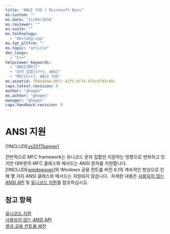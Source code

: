 ```yaml
---
title: "ANSI 지원 | Microsoft Docs"
ms.custom: ""
ms.date: "11/04/2016"
ms.reviewer: ""
ms.suite: ""
ms.technology: 
  - "devlang-cpp"
ms.tgt_pltfrm: ""
ms.topic: "article"
dev_langs: 
  - "C++"
helpviewer_keywords: 
  - "ANSI[MFC]"
  - "문자 집합[C++], ANSI"
  - "MFC[C++], ANSI 지원"
ms.assetid: f98440ad-90fc-42f5-bf74-975cd793c49c
caps.latest.revision: 9
author: "ghogen"
ms.author: "ghogen"
manager: "ghogen"
caps.handback.revision: 9
---
```

# ANSI 지원
[!INCLUDE[vs2017banner](../assembler/inline/includes/vs2017banner.md)]

전반적으로 MFC framework는 유니코드 문자 집합만 지원하는 방향으로 변화하고 있지만 대부분의 MFC 클래스와 메서드는 ANSI 문자를 지원합니다.  [!INCLUDE[windowsver](../build/reference/includes/windowsver_md.md)]와 Windows 공용 컨트롤 버전 6.1의 계속적인 향상으로 인해 몇 가지 ANSI 클래스와 메서드는 지원되지 않습니다.  자세한 내용은 [사용되지 않는 ANSI API](../mfc/deprecated-ansi-apis.md) 및 [유니코드 지원](../text/support-for-unicode.md)를 참조하십시오.  
  
## 참고 항목  
 [유니코드 지원](../text/support-for-unicode.md)   
 [사용되지 않는 ANSI API](../mfc/deprecated-ansi-apis.md)   
 [셸과 공용 컨트롤 버전](http://msdn.microsoft.com/library/windows/desktop/bb776779)